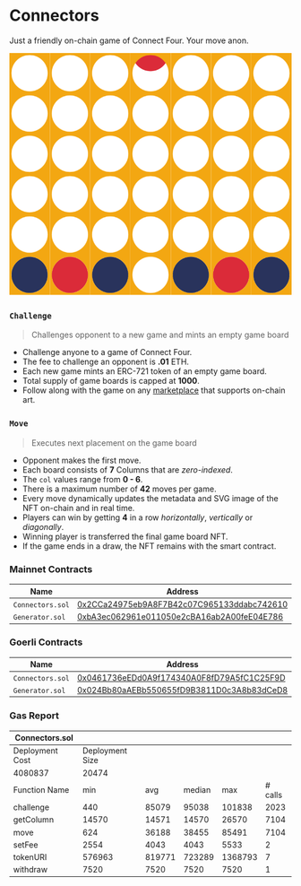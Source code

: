 # Connectors

Just a friendly on-chain game of Connect Four. Your move anon.

<img src="images/board.svg">


### `Challenge`

> Challenges opponent to a new game and mints an empty game board

- Challenge anyone to a game of Connect Four.
- The fee to challenge an opponent is **.01** ETH.
- Each new game mints an ERC-721 token of an empty game board.
- Total supply of game boards is capped at **1000**.
- Follow along with the game on any [marketplace](https://opensea.io/collection/connectors) that supports on-chain art.


### `Move`

> Executes next placement on the game board

- Opponent makes the first move.
- Each board consists of **7** Columns that are *zero-indexed*.
- The `col` values range from **0 - 6**.
- There is a maximum number of **42** moves per game.
- Every move dynamically updates the metadata and SVG image of the NFT on-chain and in real time.
- Players can win by getting **4** in a row *horizontally*, *vertically* or *diagonally*.
- Winning player is transferred the final game board NFT.
- If the game ends in a draw, the NFT remains with the smart contract.


### Mainnet Contracts

| Name                | Address                                                                                                               |
| ---------------     | --------------------------------------------------------------------------------------------------------------------- |
| `Connectors.sol`    | [0x2CCa24975eb9A8F7B42c07C965133ddabc742610](https://etherscan.io/address/0x2CCa24975eb9A8F7B42c07C965133ddabc742610) |
| `Generator.sol`     | [0xbA3ec062961e011050e2cBA16ab2A00feE04E786](https://etherscan.io/address/0xbA3ec062961e011050e2cBA16ab2A00feE04E786) |


### Goerli Contracts

| Name                | Address                                                                                                                      |
| ---------------     | ---------------------------------------------------------------------------------------------------------------------------- |
| `Connectors.sol`    | [0x0461736eEDd0A9f174340A0F8fD79A5fC1C25F9D](https://goerli.etherscan.io/address/0x0461736eEDd0A9f174340A0F8fD79A5fC1C25F9D) |
| `Generator.sol`     | [0x024Bb80aAEBb550655fD9B3811D0c3A8b83dCeD8](https://goerli.etherscan.io/address/0x024Bb80aAEBb550655fD9B3811D0c3A8b83dCeD8) |


### Gas Report

| Connectors.sol                         |                 |        |        |         |         |
|----------------------------------------|-----------------|--------|--------|---------|---------|
| Deployment Cost                        | Deployment Size |        |        |         |         |
| 4080837                                | 20474           |        |        |         |         |
| Function Name                          | min             | avg    | median | max     | # calls |
| challenge                              | 440             | 85079  | 95038  | 101838  | 2023    |
| getColumn                              | 14570           | 14571  | 14570  | 26570   | 7104    |
| move                                   | 624             | 36188  | 38455  | 85491   | 7104    |
| setFee                                 | 2554            | 4043   | 4043   | 5533    | 2       |
| tokenURI                               | 576963          | 819771 | 723289 | 1368793 | 7       |
| withdraw                               | 7520            | 7520   | 7520   | 7520    | 1       |

